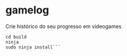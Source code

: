# gamelog
Crie histórico do seu progresso em videogames

```meson build
cd build
ninja
sudo ninja install```
